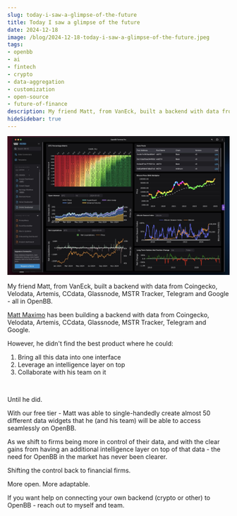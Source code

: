 ```yaml
---
slug: today-i-saw-a-glimpse-of-the-future
title: Today I saw a glimpse of the future
date: 2024-12-18
image: /blog/2024-12-18-today-i-saw-a-glimpse-of-the-future.jpeg
tags:
- openbb
- ai
- fintech
- crypto
- data-aggregation
- customization
- open-source
- future-of-finance
description: My friend Matt, from VanEck, built a backend with data from Coingecko, Velodata, Artemis, CCdata, Glassnode, MSTR Tracker, Telegram and Google - all in OpenBB.
hideSidebar: true
---
```




<p align="center">
    <img width="600" src="/blog/2024-12-18-today-i-saw-a-glimpse-of-the-future.jpeg"/>
</p>

My friend Matt, from VanEck, built a backend with data from Coingecko, Velodata, Artemis, CCdata, Glassnode, MSTR Tracker, Telegram and Google - all in OpenBB.

<!-- truncate -->

<div style={{borderTop: '1px solid #0088CC', margin: '1.5em 0'}} />

[Matt Maximo](https://x.com/mattmaximo1) has been building a backend with data from Coingecko, Velodata, Artemis, CCdata, Glassnode, MSTR Tracker, Telegram and Google.

However, he didn't find the best product where he could:

1. Bring all this data into one interface
2. Leverage an intelligence layer on top
3. Collaborate with his team on it

<br />

Until he did.

With our free tier - Matt was able to single-handedly create almost 50 different data widgets that he (and his team) will be able to access seamlessly on OpenBB.

As we shift to firms being more in control of their data, and with the clear gains from having an additional intelligence layer on top of that data - the need for OpenBB in the market has never been clearer.

Shifting the control back to financial firms.

More open. More adaptable.

If you want help on connecting your own backend (crypto or other) to OpenBB - reach out to myself and team.